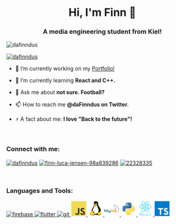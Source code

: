 <h1 align="center">Hi, I'm Finn 👋</h1>
<h3 align="center">A media engineering student from Kiel!</h3>

<p align="left"> <img src="https://komarev.com/ghpvc/?username=dafinndus&label=Profile%20views&color=0e75b6&style=flat" alt="dafinndus" /> </p>

<p align="left"> <a href="https://twitter.com/dafinndus" target="blank"><img src="https://img.shields.io/twitter/follow/dafinndus?logo=twitter&style=for-the-badge" alt="dafinndus" /></a> </p>

- 🔭 I’m currently working on my [Portfolio!](https://github.com/daFinndus/polaris)

- 🌱 I’m currently learning **React and C++.**

- 💬 Ask me about **not sure. Football?**

- 📫 How to reach me **@daFinndus on Twitter.**

- ⚡ A fact about me: **I love "Back to the future"!**

<br>

<h3 align="left">Connect with me:</h3>
<p align="left">
<a href="https://twitter.com/dafinndus" target="blank"><img align="center" src="https://raw.githubusercontent.com/rahuldkjain/github-profile-readme-generator/master/src/images/icons/Social/twitter.svg" alt="dafinndus" height="30" width="40" /></a>
<a href="https://linkedin.com/in/finn-luca-jensen-98a839286" target="blank"><img align="center" src="https://raw.githubusercontent.com/rahuldkjain/github-profile-readme-generator/master/src/images/icons/Social/linked-in-alt.svg" alt="finn-luca-jensen-98a839286" height="30" width="40" /></a>
<a href="https://stackoverflow.com/users/22328335" target="blank"><img align="center" src="https://raw.githubusercontent.com/rahuldkjain/github-profile-readme-generator/master/src/images/icons/Social/stack-overflow.svg" alt="22328335" height="30" width="40" /></a>
</p>

<br>

<h3 align="left">Languages and Tools:</h3>
<p align="left"> <a href="https://firebase.google.com/" target="_blank" rel="noreferrer"> <img src="https://www.vectorlogo.zone/logos/firebase/firebase-icon.svg" alt="firebase" width="40" height="40"/> </a> <a href="https://flutter.dev" target="_blank" rel="noreferrer"> <img src="https://www.vectorlogo.zone/logos/flutterio/flutterio-icon.svg" alt="flutter" width="40" height="40"/> </a> <a href="https://git-scm.com/" target="_blank" rel="noreferrer"> <img src="https://www.vectorlogo.zone/logos/git-scm/git-scm-icon.svg" alt="git" width="40" height="40"/> </a> <a href="https://developer.mozilla.org/en-US/docs/Web/JavaScript" target="_blank" rel="noreferrer"> <img src="https://raw.githubusercontent.com/devicons/devicon/master/icons/javascript/javascript-original.svg" alt="javascript" width="40" height="40"/> </a> <a href="https://www.linux.org/" target="_blank" rel="noreferrer"> <img src="https://raw.githubusercontent.com/devicons/devicon/master/icons/linux/linux-original.svg" alt="linux" width="40" height="40"/> </a> <a href="https://www.mysql.com/" target="_blank" rel="noreferrer"> <img src="https://raw.githubusercontent.com/devicons/devicon/master/icons/mysql/mysql-original-wordmark.svg" alt="mysql" width="40" height="40"/> </a> <a href="https://www.python.org" target="_blank" rel="noreferrer"> <img src="https://raw.githubusercontent.com/devicons/devicon/master/icons/python/python-original.svg" alt="python" width="40" height="40"/> </a> <a href="https://reactjs.org/" target="_blank" rel="noreferrer"> <img src="https://raw.githubusercontent.com/devicons/devicon/master/icons/react/react-original-wordmark.svg" alt="react" width="40" height="40"/> </a> <a href="https://www.typescriptlang.org/" target="_blank" rel="noreferrer"> <img src="https://raw.githubusercontent.com/devicons/devicon/master/icons/typescript/typescript-original.svg" alt="typescript" width="40" height="40"/> </a> </p>
